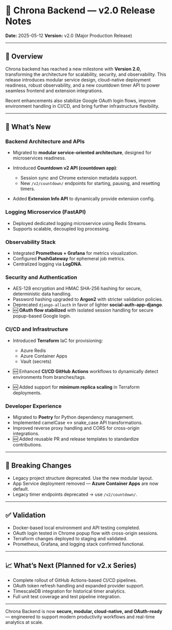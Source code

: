# 🚀 Chrona Backend — v2.0 Release Notes

**Date:** 2025-05-12
**Version:** v2.0 (Major Production Release)

---

## 📌 Overview

Chrona backend has reached a new milestone with **Version 2.0**, transforming the architecture for scalability, security, and observability.
This release introduces modular service design, cloud-native deployment readiness, robust observability, and a new countdown timer API to power seamless frontend and extension integrations.

Recent enhancements also stabilize Google OAuth login flows, improve environment handling in CI/CD, and bring further infrastructure flexibility.

---

## 🎉 What’s New

### Backend Architecture and APIs

* Migrated to **modular service-oriented architecture**, designed for microservices readiness.
* Introduced **Countdown v2 API (countdown app)**:

  * Session sync and Chrome extension metadata support.
  * New `/v2/countdown/` endpoints for starting, pausing, and resetting timers.
* Added **Extension Info API** to dynamically provide extension config.

### Logging Microservice (FastAPI)

* Deployed dedicated logging microservice using Redis Streams.
* Supports scalable, decoupled log processing.

### Observability Stack

* Integrated **Prometheus + Grafana** for metrics visualization.
* Configured **PushGateway** for ephemeral job metrics.
* Centralized logging via **LogDNA**.

### Security and Authentication

* AES-128 encryption and HMAC SHA-256 hashing for secure, deterministic data handling.
* Password hashing upgraded to **Argon2** with stricter validation policies.
* Deprecated `django-allauth` in favor of lighter **social-auth-app-django**.
* 🆕 **OAuth flow stabilized** with isolated session handling for secure popup-based Google login.

### CI/CD and Infrastructure

* Introduced **Terraform** IaC for provisioning:

  * Azure Redis
  * Azure Container Apps
  * Vault (secrets)
* 🆕 Enhanced **CI/CD GitHub Actions** workflows to dynamically detect environments from branches/tags.
* 🆕 Added support for **minimum replica scaling** in Terraform deployments.

### Developer Experience

* Migrated to **Poetry** for Python dependency management.
* Implemented camelCase ↔ snake\_case API transformations.
* Improved reverse proxy handling and CORS for cross-origin integrations.
* 🆕 Added reusable PR and release templates to standardize contributions.

---

## 🛑 Breaking Changes

* Legacy project structure deprecated. Use the new modular layout.
* App Service deployment removed — **Azure Container Apps** are now default.
* Legacy timer endpoints deprecated → use `/v2/countdown/`.

---

## ✅ Validation

* Docker-based local environment and API testing completed.
* OAuth login tested in Chrome popup flow with cross-origin sessions.
* Terraform changes deployed to staging and validated.
* Prometheus, Grafana, and logging stack confirmed functional.

---

## 📈 What’s Next (Planned for v2.x Series)

* Complete rollout of GitHub Actions-based CI/CD pipelines.
* OAuth token refresh handling and expanded provider support.
* TimescaleDB integration for historical timer analytics.
* Full unit test coverage and test pipeline integration.

---

Chrona Backend is now **secure, modular, cloud-native, and OAuth-ready** — engineered to support modern productivity workflows and real-time analytics at scale.
